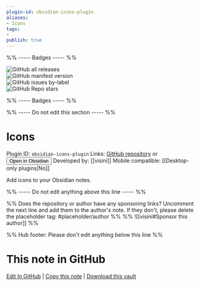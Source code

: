 ```yaml
---
plugin-id: obsidian-icons-plugin
aliases:
- Icons
tags: 
- 
publish: true
---
```


%% ----- Badges ----- %%

![GitHub all releases](https://img.shields.io/github/downloads/visini/obsidian-icons-plugin/total?color=573E7A&logo=github&style=for-the-badge)   
![GitHub manifest version](https://img.shields.io/github/manifest-json/v/visini/obsidian-icons-plugin?color=573E7A&logo=github&style=for-the-badge)   
![GitHub issues by-label](https://img.shields.io/github/issues/visini/obsidian-icons-plugin/help%20wanted?color=573E7A&logo=github&style=for-the-badge)   
![GitHub Repo stars](https://img.shields.io/github/stars/visini/obsidian-icons-plugin?color=573E7A&logo=github&style=for-the-badge)

%% ----- Badges ----- %%

%% ----- Do not edit this section ----- %%

# Icons

Plugin ID: `obsidian-icons-plugin`
Links: [GitHub repository](https://github.com/visini/obsidian-icons-plugin) or [<button id=HH>Open in Obsidian</button>](obsidian://goto-plugin?id=obsidian-icons-plugin)
Developed by: [[visini]]
Mobile compatible: [[Desktop-only plugins|No]]

Add icons to your Obsidian notes.

%% ----- Do not edit anything above this line ----- %% 

%% Does the repository or author have any sponsoring links? Uncomment the next line and add them to the author's note. If they don't, please delete the placeholder tag: #placeholder/author %%
%% ![[visini#Sponsor this author]] %%

%% Hub footer: Please don't edit anything below this line %%

# This note in GitHub

<span class="git-footer">[Edit In GitHub](https://github.dev/obsidian-community/obsidian-hub/blob/main/02%20-%20Community%20Expansions/02.05%20All%20Community%20Expansions/Plugins/obsidian-icons-plugin.md "git-hub-edit-note") | [Copy this note](https://raw.githubusercontent.com/obsidian-community/obsidian-hub/main/02%20-%20Community%20Expansions/02.05%20All%20Community%20Expansions/Plugins/obsidian-icons-plugin.md "git-hub-copy-note") | [Download this vault](https://github.com/obsidian-community/obsidian-hub/archive/refs/heads/main.zip "git-hub-download-vault") </span>